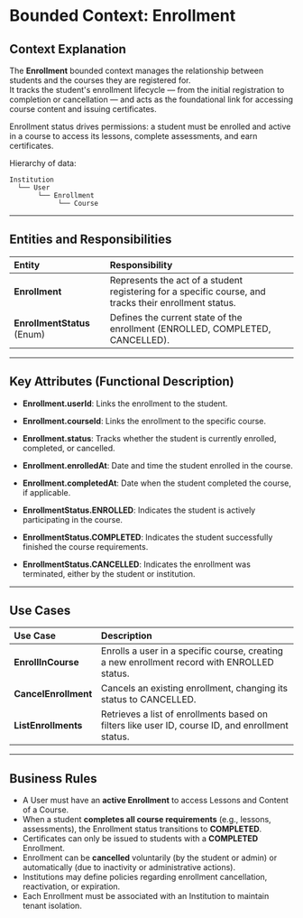 # Bounded Context: Enrollment

## Context Explanation

The **Enrollment** bounded context manages the relationship between students and the courses they are registered for.  
It tracks the student's enrollment lifecycle — from the initial registration to completion or cancellation — and acts as the foundational link for accessing course content and issuing certificates.

Enrollment status drives permissions: a student must be enrolled and active in a course to access its lessons, complete assessments, and earn certificates.

Hierarchy of data:

```plaintext
Institution
  └── User
       └── Enrollment
            └── Course
```

---

## Entities and Responsibilities

| Entity             | Responsibility |
|:-------------------|:----------------|
| **Enrollment**     | Represents the act of a student registering for a specific course, and tracks their enrollment status. |
| **EnrollmentStatus** (Enum) | Defines the current state of the enrollment (ENROLLED, COMPLETED, CANCELLED). |

---

## Key Attributes (Functional Description)

- **Enrollment.userId**: Links the enrollment to the student.
- **Enrollment.courseId**: Links the enrollment to the specific course.
- **Enrollment.status**: Tracks whether the student is currently enrolled, completed, or cancelled.
- **Enrollment.enrolledAt**: Date and time the student enrolled in the course.
- **Enrollment.completedAt**: Date when the student completed the course, if applicable.

- **EnrollmentStatus.ENROLLED**: Indicates the student is actively participating in the course.
- **EnrollmentStatus.COMPLETED**: Indicates the student successfully finished the course requirements.
- **EnrollmentStatus.CANCELLED**: Indicates the enrollment was terminated, either by the student or institution.

---

## Use Cases

| Use Case | Description |
|:---------|:------------|
| **EnrollInCourse** | Enrolls a user in a specific course, creating a new enrollment record with ENROLLED status. |
| **CancelEnrollment** | Cancels an existing enrollment, changing its status to CANCELLED. |
| **ListEnrollments** | Retrieves a list of enrollments based on filters like user ID, course ID, and enrollment status. |

---

## Business Rules

- A User must have an **active Enrollment** to access Lessons and Content of a Course.
- When a student **completes all course requirements** (e.g., lessons, assessments), the Enrollment status transitions to **COMPLETED**.
- Certificates can only be issued to students with a **COMPLETED** Enrollment.
- Enrollment can be **cancelled** voluntarily (by the student or admin) or automatically (due to inactivity or administrative actions).
- Institutions may define policies regarding enrollment cancellation, reactivation, or expiration.
- Each Enrollment must be associated with an Institution to maintain tenant isolation.
